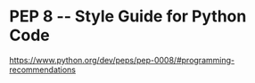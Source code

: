 # PEP 8 -- Style Guide for Python Code

https://www.python.org/dev/peps/pep-0008/#programming-recommendations